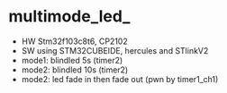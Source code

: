 # multimode_led_
- HW Stm32f103c8t6, CP2102
- SW using STM32CUBEIDE, hercules and STlinkV2
- mode1: blindled 5s (timer2)
- mode2: blindled 10s (timer2)
- mode2: led fade in then fade out (pwn by timer1_ch1)
